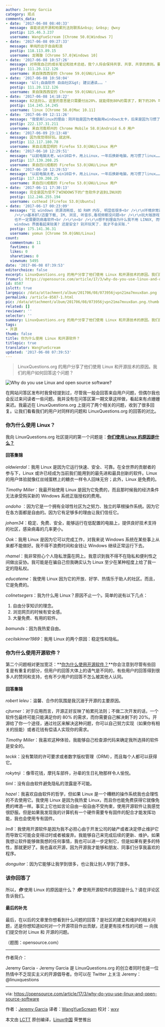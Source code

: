 ```yaml
---
author: Jeremy Garcia
category: 观点
comments_data:
- date: '2017-06-08 08:40:33'
  message: 谁能说说开源和帕累托法则联系&nbsp; &nbsp; @wxy
  postip: 125.46.3.237
  username: WangYueScream [Chrome 50.0|Windows 7]
- date: '2017-06-08 09:27:33'
  message: 单纯的出于自由和浪
  postip: 118.113.89.15
  username: 龙瑀璇 [Chrome 57.0|Windows 10]
- date: '2017-06-08 10:57:26'
  message: 对待我自己的成长笔记和技术总结，我个人将会保持共享、共享、共享的原则。要不然自己忘记了都找不到。。。这很像DNA片段。最好的保留就是把自己复制出去！！！
  postip: 111.20.112.126
  username: 来自陕西西安的 Chrome 59.0|GNU/Linux 用户
- date: '2017-06-08 10:58:04'
  message: '&lt;自由软件 自由社区&gt; 建议通读。。。'
  postip: 111.20.112.126
  username: 来自陕西西安的 Chrome 59.0|GNU/Linux 用户
- date: '2017-06-08 14:18:22'
  message: 82法则么，这里的意思是只需要付出20%，就能得到80%的需求了，剩下的20% 可以付费或者自己搞定。
  postip: 114.245.14.245
  username: linux [Chrome 58.0|Mac 10.11]
- date: '2017-06-09 12:11:26'
  message: "我使用linux的理由：刚开始是因为老电脑用windows太卡，后来是因为习惯了就不想换了。<br />\r\n我使用开源软件的理由：并没有什么特殊的理由，linux下大多数实用和好用的软件都是开源的。但如果一个很不错的软件不开源，我还是会选择使用它。"
  postip: 222.137.31.211
  username: 来自河南郑州的 Chrome Mobile 58.0|Android 6.0 用户
- date: '2017-06-09 23:13:48'
  message: 因为我觉得好玩。就这样。
  postip: 112.117.180.78
  username: 来自云南昆明的 Firefox 53.0|GNU/Linux 用户
- date: '2017-06-10 12:29:51'
  message: "以前电脑太老，win10巨卡，用上Linux，一年后换新电脑，用习惯了linux……必要条件<br />\r\n恰好用linux相对不卡，恰好linux免费开源……充分条件"
  postip: 117.139.208.25
  username: 来自四川成都的 Firefox 53.0|GNU/Linux 用户
- date: '2017-06-10 12:29:53'
  message: "以前电脑太老，win10巨卡，用上Linux，一年后换新电脑，用习惯了linux……必要条件<br />\r\n恰好用linux相对不卡，恰好linux免费开源……充分条件"
  postip: 117.139.208.25
  username: 来自四川成都的 Firefox 53.0|GNU/Linux 用户
- date: '2017-06-11 17:30:13'
  message: 完全是因为受不了WINDOWS下的广告软件才逃到LINUX的
  postip: 112.246.255.194
  username: cuthead [Firefox 53.0|Ubuntu]
- date: '2017-06-17 00:23:09'
  message: "比 windows 资源消耗低, 如 RAM 内存, 明显低很多<br />\r\n环境非常适合用于开发, 安装软件也很方便, 一个指令即可<br
    />\r\n基本BT/迅雷下载, IM, 浏览, 听音乐,看视频都没问题<br />\r\n玩大咖游戏可以用 Steam, 但网上买游戏不是免费<br />\r\n不需要磁盘整理,
    也不一定需要防病毒软件<br />\r\n<br />\r\n想不到理由为什么我不用 LINUX, 而特意买 windows 来用. <br />\r\n就因为
    windows 界面看起来较美? 还是安全? 别开玩笑了. 我才不会买账."
  postip: 175.141.36.31
  username: yomun [Chrome 59.0|GNU/Linux]
count:
  commentnum: 11
  favtimes: 0
  likes: 0
  sharetimes: 0
  viewnum: 5495
date: '2017-06-08 07:39:53'
editorchoice: false
excerpt: LinuxQuestions.org 的用户分享了他们使用 Linux 和开源技术的原因。我们的用户如何回答这个问题？
fromurl: https://opensource.com/article/17/3/why-do-you-use-linux-and-open-source-software
id: 8587
islctt: true
largepic: /data/attachment/album/201706/08/073956jvpn21ma7mxux8an.png
permalink: /article-8587-1.html
pic: /data/attachment/album/201706/08/073956jvpn21ma7mxux8an.png.thumb.jpg
related: []
reviewer: ''
selector: ''
summary: LinuxQuestions.org 的用户分享了他们使用 Linux 和开源技术的原因。我们的用户如何回答这个问题？
tags:
- 开源
thumb: false
title: 你为什么使用 Linux 和开源软件？
titlepic: true
translator: WangYueScream
updated: '2017-06-08 07:39:53'
---
```



> 
> LinuxQuestions.org 的用户分享了他们使用 Linux 和开源技术的原因。我们的用户如何回答这个问题？
> 
> 
> 


![Why do you use Linux and open source software?](/data/attachment/album/201706/08/073956jvpn21ma7mxux8an.png "Why do you use Linux and open source software?")


在网站问答区发布时我曾经提到过，尽管我一般会回答来自用户问题，但偶尔我也会反过来问读者一些问题。我并没有在问答区第一期文章这样做，看起来有点姗姗来迟。我最近在 LinuxQuestions.org 上提问了两个相关的问题，收到了很多回复。让我们看看我们的用户对同样的问题和 LinuxQuestions.org 的回答的对比。


### 你为什么使用 Linux？


我向 LinuxQuestions.org 社区提问的第一个问题是：**[你们使用 Linux 的原因是什么？](http://www.linuxquestions.org/questions/linux-general-1/what-are-the-reasons-you-use-linux-4175600842/)**


#### 回答集锦


*oldwierdal*：我用 Linux 是因为它运行快速、安全、可靠。在全世界的贡献者的参与下，Linux 或许已经成为当前我们能用到的最先进和最具创新的软件。Linux 的用户体验就像红丝绒蛋糕上的糖衣一样令人回味无穷；此外，Linux 是免费的。


*Timothy Miller*：我最开始使用 Linux 是因为它免费的，而且那时候我的经济条件无法承受购买新的 Windows 系统正版授权的费用。


*ondoho* ：因为它是一个拥有全球性社区为之努力、独立的草根操作系统。因为它在各方面都是自由的。因为它有足够多的理由让我们信任它。


*joham34*：稳定、免费、安全，能够运行在低配置的电脑上，提供良好技术支持的社区，感染病毒的几率更小。


*Ook*：我用 Linux 是因为它可以完成工作，对我来说 Windows 系统在某些事上从来都不能做好。我不得不浪费时间和金钱让 Windows 继续正常运行下去。


*rhamel*：我非常担心个人隐私泄露在网上。我意识到我不得不在隐私和便利性之间做出妥协。我可能是在骗自己但我确实认为 Linux 至少在某种程度上给了我一定的隐私权。


*educateme*：我使用 Linux 因为它的开放、好学、热情乐于助人的社区。而且，它是免费的。


*colinetsegers*：我为什么用 Linux？原因不止一个。简单的说有以下几点：


1. 自由分享知识的理念。
2. 浏览网页的时候有安全感。
3. 大量免费、有用的软件。


*bamunds*：因为我热爱自由。


*cecilskinner1989*：我用 Linux 的两个原因：稳定性和隐私。


### 你为什么使用开源软件？


第二个问题相对更加宽泛：**[你为什么使用开源软件？](http://www.linuxquestions.org/questions/linux-general-1/what-are-the-reasons-you-use-open-source-software-4175600843/)**你会注意到尽管有些回复是有重复的部分，但用户的回答大体上的语气是不同的，有些用户的回答得到很多人的赞同和支持，也有不少用户的回答不怎么被其他人认同。


#### 回答集锦


*robert leleu*：温馨、合作的氛围是我沉溺于开源的主要原因。


*cjturner*：对于应用而言，开源正好反映了帕累托法则；不做二次开发的话，一个软件包最终可能只能满足你的 80% 的需求，而你需要自己解决剩下的 20%。开源给了你一个途径，通过社区来解决这种问题，你可以自己努力实现（如果你有相关的技能）或者花钱有偿请人实现你的需求。


*Timothy Miller*：我喜欢这种体验，我能够自己检查源代码来确定我所选择的软件是安全的。


*teckk*：没有繁琐的许可要求或者数字版权管理（DRM），而且每个人都可以获得它。


*rokytnji* ：像零花钱，摩托车部件，孙辈的生日礼物那样令人愉悦。


*timl*：没有自由软件避免隐私的泄露是不可能。


*hazel*：我喜欢自由软件的哲学，但如果 Linux 是一个糟糕的操作系统我也会理性的不去使用它。我使用 Linux 是因为我热爱 Linux，而且你也能免费获得它就像免费的啤酒一样。事实上它也如言论自由一般自由不受拘束，使用开源软件让我感觉很舒服。但是如果我发现我的计算机有一个硬件需要专有固件的配合才能发挥功能，我也会使用专有固件。


*lm8*：我使用开源软件是因为我不必担心由于开发公司的破产或者决定停止维护它而导致它可能会变得过时或者被废弃。我能够自己来完成后续的更新、维护。如果我想让软件能够做我想的任何事情，我也可以进一步定制它，但是如果有更多的特性，那就更好了。我也喜欢开源，因为开源我才能够和朋友、同事们分享我喜欢的程序。


*donguitar*：因为它能够让我学到很多，也让我让别人学到了很多。


### 该你回答了


所以，***你*** 使用 Linux 的原因是什么？ ***你*** 使用开源软件的原因是什么？请在评论区告诉我们。


#### 最后的补充


最后，在以后的文章里你想看到什么问题的回答？是社区的建立和维护的相关问题，还是你想知道如何对一个开源项目作出贡献，还是更有技术性的问题 — 向我们提交你对 Linux 和 开源的问题。


（题图：opensource.com）




---


作者简介：


Jeremy Garcia - Jeremy Garcia 是 LinuxQuestions.org 的创立者同时也是一位热情中不乏现实主义的开源倡导者。你可以在 Twitter 上关注 Jeremy：@linuxquestions




---


via: <https://opensource.com/article/17/3/why-do-you-use-linux-and-open-source-software>


作者：[Jeremy Garcia](https://opensource.com/users/jeremy-garcia) 译者：[WangYueScream](https://github.com/WangYueScream) 校对：[wxy](https://github.com/wxy)


本文由 [LCTT](https://github.com/LCTT/TranslateProject) 原创编译，[Linux中国](https://linux.cn/) 荣誉推出